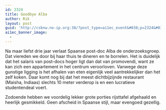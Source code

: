 ```yaml
---
id: 2324
title: Goodbye Alba
author: Rik
layout: post
guid: 'http://csbnw.no-ip.org:38/?post_type=ai1ec_event&#038;p=2324&#038;instance_id='
ai1ec_banner_image:
  - 
---
```

Na maar liefst drie jaar verlaat Spaanse post-doc Alba de onderzoeksgroep. Dat viereden we door bij haar thuis te dineren en te borrelen. Het is duidelijk dat het salaris van post-docs hoger ligt dan dat van promovendi, want ze kan zich een appartement in het centrum veroorloven. Vanwege deze gunstige ligging is het afhalen van eten eigenlijk veel aantrekkelijker dan het zelf koken. Daar komt nog bij dat het meest dichtbijzijnde restaurant (Maisha, Indiaas) slechts 10 meter verderop is en een lucratieve studentendeal voert.

Zodoende hebben we voordelig lekker grote porties rijsttafel afgehaald en heerlijk gesmikkeld. Geen afscheid in Spaanse stijl, maar evengoed gezellig.